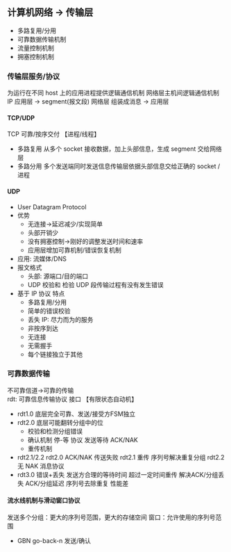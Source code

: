 ## 计算机网络 -> 传输层

- 多路复用/分用
- 可靠数据传输机制
- 流量控制机制
- 拥塞控制机制

### 传输层服务/协议

为运行在不同 host 上的应用进程提供逻辑通信机制
网络层主机间逻辑通信机制 IP
应用层 -> segment(报文段) 网络层 组装成消息 -> 应用层

#### TCP/UDP

TCP 可靠/按序交付
【进程/线程】

- 多路复用 从多个 socket 接收数据，加上头部信息，生成 segment 交给网络层
- 多路分用 多个发送端同时发送信息传输层依据头部信息交给正确的 socket /进程

#### UDP

- User Datagram Protocol
- 优势
  - 无连接->延迟减少/实现简单
  - 头部开销少
  - 没有拥塞控制->刚好的调整发送时间和速率
  - 应用层增加可靠机制/错误恢复机制
- 应用: 流媒体/DNS
- 报文格式
  - 头部: 源端口/目的端口
  - UDP 校验和
    检验 UDP 段传输过程有没有发生错误
- 基于 IP 协议 特点
  - 多路复用/分用
  - 简单的错误校验
  - 丢失 IP: 尽力而为的服务
  - 非按序到达
  - 无连接
  - 无需握手
  - 每个链接独立于其他

### 可靠数据传输
不可靠信道->可靠的传输  
rdt: 可靠信息传输协议 接口 
【有限状态自动机】
- rdt1.0 底层完全可靠、发送/接受方FSM独立
- rdt2.0 底层可能翻转分组中的位
  - 校验和检测分组错误
  - 确认机制 停-等 协议 发送等待 ACK/NAK
  - 重传机制
- rdt2.1/2.2
  rdt2.0 ACK/NAK 传送失败
  rdt2.1 重传 序列号解决重复分组
  rdt2.2 无 NAK 消息协议
- rdt3.0 错误+丢失
  发送方合理的等待时间 超过一定时间重传 解决ACK/分组丢失
  ACK/分组延迟 序列号去除重复
  性能差
#### 流水线机制与滑动窗口协议
  发送多个分组：更大的序列号范围，更大的存储空间
  窗口：允许使用的序列号范围 
  - GBN go-back-n 发送/确认
